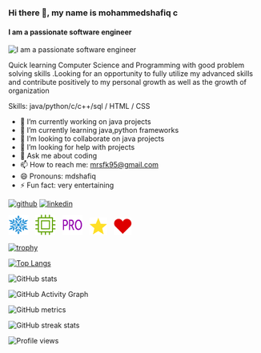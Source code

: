 ### Hi there 👋,  my name is mohammedshafiq c
#### I am a passionate software engineer 
![I am a passionate software engineer ](https://www.canva.com/templates/EAD64ZzyNMw-pink-and-red-motivation-and-inspirational-linkedin-banner/)

Quick learning Computer Science and Programming with good problem solving skills .Looking for an
opportunity to fully utilize my advanced skills and contribute positively to my personal growth as well
as the growth of organization

Skills: java/python/c/c++/sql / HTML / CSS

- 🔭 I’m currently working on java projects 
- 🌱 I’m currently learning java,python frameworks 
- 👯 I’m looking to collaborate on java projects 
- 🤔 I’m looking for help with projects 
- 💬 Ask me about coding  
- 📫 How to reach me: mrsfk95@gmail.com 
- 😄 Pronouns: mdshafiq 
- ⚡ Fun fact: very entertaining 


[<img src='https://cdn.jsdelivr.net/npm/simple-icons@3.0.1/icons/github.svg' alt='github' height='XMR/npm/simple-icons@3.0.1/icons/hashnode.svg' alt='dev' height='40'>](sfktech.online)  [<img src='https://cdn.jsdelivr.net/npm/simple-icons@3.0.1/icons/linkedin.svg' alt='linkedin' height='XMRhttps://cdn.jsdelivr.net/npm/simple-icons@3.0.1/icons/instagram.svg' alt='instagram' height='40'>](https://www.instagram.com/md_shafique_c/)  

<a href='https://archiveprogram.github.com/'><img src='https://raw.githubusercontent.com/acervenky/animated-github-badges/master/assets/acbadge.gif' width='40' height='40'></a> <a href='https://docs.github.com/en/developers'><img src='https://raw.githubusercontent.com/acervenky/animated-github-badges/master/assets/devbadge.gif' width='40' height='40'></a> <a href='https://github.com/pricing'><img src='https://raw.githubusercontent.com/acervenky/animated-github-badges/master/assets/pro.gif' width='40' height='40'></a> <a href='https://stars.github.com/'><img src='https://raw.githubusercontent.com/acervenky/animated-github-badges/master/assets/starbadge.gif' width='35' height='35'></a> <a href='https://docs.github.com/en/github/supporting-the-open-source-community-with-github-sponsors'><img src='https://raw.githubusercontent.com/acervenky/animated-github-badges/master/assets/sponsorbadge.gif' width='35' height='35'></a> 

[![trophy](https://github-profile-trophy.vercel.app/?username=https://github.com/iamsfk/iamsfk)](https://github.com/ryo-ma/github-profile-trophy)

[![Top Langs](https://github-readme-stats.vercel.app/api/top-langs/?username=https://github.com/iamsfk/iamsfk)](https://github.com/anuraghazra/github-readme-stats)

![GitHub stats](https://github-readme-stats.vercel.app/api?username=https://github.com/iamsfk/iamsfk&show_icons=true)  

![GitHub Activity Graph](https://activity-graph.herokuapp.com/graph?username=https://github.com/iamsfk/iamsfk)  

![GitHub metrics](https://metrics.lecoq.io/https://github.com/iamsfk/iamsfk)  

![GitHub streak stats](https://github-readme-streak-stats.herokuapp.com/?user=https://github.com/iamsfk)  

![Profile views](https://gpvc.arturio.dev/https://github.com/iamsfk)  
